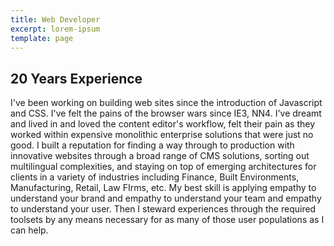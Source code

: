 ```yaml
---
title: Web Developer
excerpt: lorem-ipsum
template: page
---
```

## 20 Years Experience 

I've been working on building web sites since the introduction of Javascript and CSS. I've felt the pains of the browser wars since IE3, NN4. I've dreamt and lived in and loved the content editor's workflow, felt their pain as they worked within expensive monolithic enterprise solutions that were just no good. I built a reputation for finding a way through to production with innovative websites through a broad range of CMS solutions, sorting out multilingual complexities, and staying on top of emerging architectures for clients in a variety of industries including Finance, Built Environments, Manufacturing, Retail, Law FIrms, etc. My best skill is applying empathy to understand your brand and empathy to understand your team and empathy to understand your user. Then I steward experiences through the required toolsets by any means necessary for as many of those user populations as I can help. 
